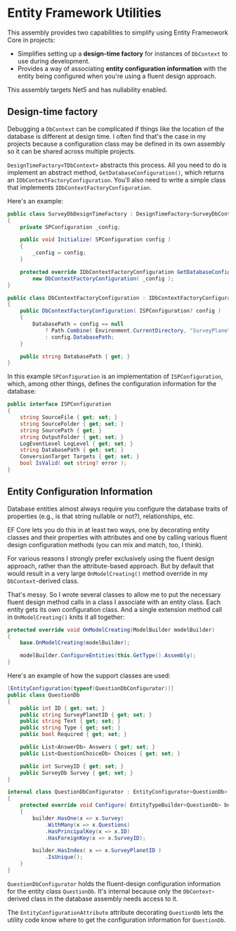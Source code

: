# Entity Framework Utilities

This assembly provides two capabilities to simplify using Entity Frameowork Core in projects:

- Simplifies setting up a **design-time factory** for instances of `DbContext` to use during development.
- Provides a way of associating **entity configuration information** with the entity being configured when you're using a fluent design approach.

This assembly targets Net5 and has nullability enabled.

## Design-time factory

Debugging a `DbContext` can be complicated if things like the location of the database is different at design time. I often find that's the case in my projects because a configuration class may be defined in its own assembly so it can be shared across multiple projects.

`DesignTimeFactory<TDbContext>` abstracts this process. All you need to do is implement an abstract method, `GetDatabaseConfiguration()`, which returns an `IDbContextFactoryConfiguration`. You'll also need to write a simple class that implements `IDbContextFactoryConfiguration`.

Here's an example:

```csharp
public class SurveyDbDesignTimeFactory : DesignTimeFactory<SurveyDbContext>
{
    private SPConfiguration _config;

    public void Initialize( SPConfiguration config )
    {
        _config = config;
    }

    protected override IDbContextFactoryConfiguration GetDatabaseConfiguration() =>
        new DbContextFactoryConfiguration( _config );
}

public class DbContextFactoryConfiguration : IDbContextFactoryConfiguration
{
    public DbContextFactoryConfiguration( ISPConfiguration? config )
    {
        DatabasePath = config == null
            ? Path.Combine( Environment.CurrentDirectory, "SurveyPlanet.db" )
            : config.DatabasePath;
    }

    public string DatabasePath { get; }
}
```

In this example `SPConfiguration` is an implementation of `ISPConfiguration`, which, among other things, defines the configuration information for the database:

```csharp
public interface ISPConfiguration
{
    string SourceFile { get; set; }
    string SourceFolder { get; set; }
    string SourcePath { get; }
    string OutputFolder { get; set; }
    LogEventLevel LogLevel { get; set; }
    string DatabasePath { get; set; }
    ConversionTarget Targets { get; set; }
    bool IsValid( out string? error );
}
```

## Entity Configuration Information

Database entities almost always require you configure the database traits of properties (e.g., is that string nullable or not?), relationships, etc.

EF Core lets you do this in at least two ways, one by decorating entity classes and their properties with attributes and one by calling various fluent design configuration methods (you can mix and match, too,
I think).

For various reasons I strongly prefer exclusively using the fluent design approach, rather than the attribute-based approach. But by default that would result in a very large `OnModelCreating()` method override in my `DbContext`-derived class.

That's messy. So I wrote several classes to allow me to put the necessary fluent design method calls in a class I associate with an entity class. Each entity gets its own configuration class. And a single extension method call in `OnModelCreating()` knits it all together:

```csharp
protected override void OnModelCreating(ModelBuilder modelBuilder)
{
    base.OnModelCreating(modelBuilder);

    modelBuilder.ConfigureEntities(this.GetType().Assembly);
}
```

Here's an example of how the support classes are used:

```csharp
[EntityConfiguration(typeof(QuestionDbConfigurator))]
public class QuestionDb
{
    public int ID { get; set; }
    public string SurveyPlanetID { get; set; }
    public string Text { get; set; }
    public string Type { get; set; }
    public bool Required { get; set; }

    public List<AnswerDb> Answers { get; set; }
    public List<QuestionChoiceDb> Choices { get; set; }

    public int SurveyID { get; set; }
    public SurveyDb Survey { get; set; }
}

internal class QuestionDbConfigurator : EntityConfigurator<QuestionDb>
{
    protected override void Configure( EntityTypeBuilder<QuestionDb> builder )
    {
        builder.HasOne(x => x.Survey)
            .WithMany(x => x.Questions)
            .HasPrincipalKey(x => x.ID)
            .HasForeignKey(x => x.SurveyID);

        builder.HasIndex( x => x.SurveyPlanetID )
            .IsUnique();
    }
}
```

`QuestionDbConfigurator` holds the fluent-design configuration information for the entity class `QuestionDb`. It's internal because only the `DbContext`-derived class in the database assembly needs access to it.

The `EntityConfigurationAttribute` attribute decorating `QuestionDb` lets the utility code know where to get the configuration information for `QuestionDb`.
